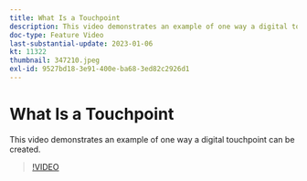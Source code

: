 ```yaml
---
title: What Is a Touchpoint
description: This video demonstrates an example of one way a digital touchpoint can be created.
doc-type: Feature Video
last-substantial-update: 2023-01-06
kt: 11322
thumbnail: 347210.jpeg
exl-id: 9527bd18-3e91-400e-ba68-3ed82c2926d1
---
```

# What Is a Touchpoint

This video demonstrates an example of one way a digital touchpoint can be created.

>[!VIDEO](https://video.tv.adobe.com/v/347210/?quality=12&learn=on)
